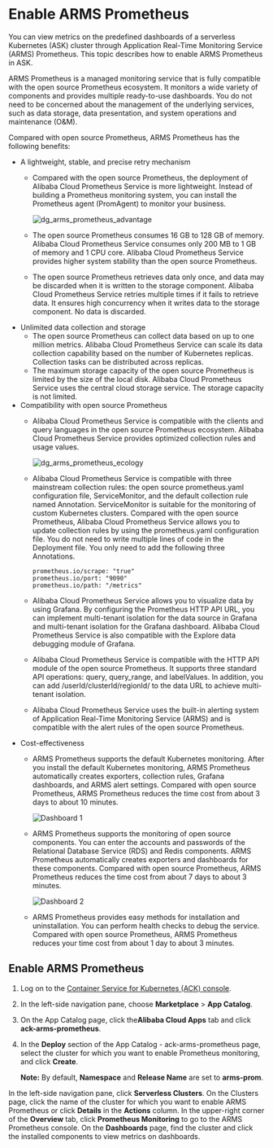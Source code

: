 # Enable ARMS Prometheus

You can view metrics on the predefined dashboards of a serverless Kubernetes \(ASK\) cluster through Application Real-Time Monitoring Service \(ARMS\) Prometheus. This topic describes how to enable ARMS Prometheus in ASK.

ARMS Prometheus is a managed monitoring service that is fully compatible with the open source Prometheus ecosystem. It monitors a wide variety of components and provides multiple ready-to-use dashboards. You do not need to be concerned about the management of the underlying services, such as data storage, data presentation, and system operations and maintenance \(O&M\).

Compared with open source Prometheus, ARMS Prometheus has the following benefits:

-   A lightweight, stable, and precise retry mechanism
    -   Compared with the open source Prometheus, the deployment of Alibaba Cloud Prometheus Service is more lightweight. Instead of building a Prometheus monitoring system, you can install the Prometheus agent \(PromAgent\) to monitor your business.

        ![dg_arms_prometheus_advantage](https://static-aliyun-doc.oss-accelerate.aliyuncs.com/assets/img/en-US/6735344851/p76745.png)

    -   The open source Prometheus consumes 16 GB to 128 GB of memory. Alibaba Cloud Prometheus Service consumes only 200 MB to 1 GB of memory and 1 CPU core. Alibaba Cloud Prometheus Service provides higher system stability than the open source Prometheus.
    -   The open source Prometheus retrieves data only once, and data may be discarded when it is written to the storage component. Alibaba Cloud Prometheus Service retries multiple times if it fails to retrieve data. It ensures high concurrency when it writes data to the storage component. No data is discarded.
-   Unlimited data collection and storage
    -   The open source Prometheus can collect data based on up to one million metrics. Alibaba Cloud Prometheus Service can scale its data collection capability based on the number of Kubernetes replicas. Collection tasks can be distributed across replicas.
    -   The maximum storage capacity of the open source Prometheus is limited by the size of the local disk. Alibaba Cloud Prometheus Service uses the central cloud storage service. The storage capacity is not limited.
-   Compatibility with open source Prometheus
    -   Alibaba Cloud Prometheus Service is compatible with the clients and query languages in the open source Prometheus ecosystem. Alibaba Cloud Prometheus Service provides optimized collection rules and usage values.

        ![dg_arms_prometheus_ecology](https://static-aliyun-doc.oss-accelerate.aliyuncs.com/assets/img/en-US/6735344851/p76971.png)

    -   Alibaba Cloud Prometheus Service is compatible with three mainstream collection rules: the open source prometheus.yaml configuration file, ServiceMonitor, and the default collection rule named Annotation. ServiceMonitor is suitable for the monitoring of custom Kubernetes clusters. Compared with the open source Prometheus, Alibaba Cloud Prometheus Service allows you to update collection rules by using the prometheus.yaml configuration file. You do not need to write multiple lines of code in the Deployment file. You only need to add the following three Annotations.

        ```
        prometheus.io/scrape: "true"
        prometheus.io/port: "9090"
        prometheus.io/path: "/metrics"
        ```

    -   Alibaba Cloud Prometheus Service allows you to visualize data by using Grafana. By configuring the Prometheus HTTP API URL, you can implement multi-tenant isolation for the data source in Grafana and multi-tenant isolation for the Grafana dashboard. Alibaba Cloud Prometheus Service is also compatible with the Explore data debugging module of Grafana.
    -   Alibaba Cloud Prometheus Service is compatible with the HTTP API module of the open source Prometheus. It supports three standard API operations: query, query\_range, and labelValues. In addition, you can add /userId/clusterId/regionId/ to the data URL to achieve multi-tenant isolation.
    -   Alibaba Cloud Prometheus Service uses the built-in alerting system of Application Real-Time Monitoring Service \(ARMS\) and is compatible with the alert rules of the open source Prometheus.
-   Cost-effectiveness
    -   ARMS Prometheus supports the default Kubernetes monitoring. After you install the default Kubernetes monitoring, ARMS Prometheus automatically creates exporters, collection rules, Grafana dashboards, and ARMS alert settings. Compared with open source Prometheus, ARMS Prometheus reduces the time cost from about 3 days to about 10 minutes.

        ![Dashboard 1](https://static-aliyun-doc.oss-accelerate.aliyuncs.com/assets/img/en-US/8885468061/p103080.png)

    -   ARMS Prometheus supports the monitoring of open source components. You can enter the accounts and passwords of the Relational Database Service \(RDS\) and Redis components. ARMS Prometheus automatically creates exporters and dashboards for these components. Compared with open source Prometheus, ARMS Prometheus reduces the time cost from about 7 days to about 3 minutes.

        ![Dashboard 2](https://static-aliyun-doc.oss-accelerate.aliyuncs.com/assets/img/en-US/8885468061/p103081.png)

    -   ARMS Prometheus provides easy methods for installation and uninstallation. You can perform health checks to debug the service. Compared with open source Prometheus, ARMS Prometheus reduces your time cost from about 1 day to about 3 minutes.

## Enable ARMS Prometheus

1.  Log on to the [Container Service for Kubernetes \(ACK\) console](https://cs.console.aliyun.com).

2.  In the left-side navigation pane, choose **Marketplace** \> **App Catalog**.

3.  On the App Catalog page, click the**Alibaba Cloud Apps** tab and click **ack-arms-prometheus**.

4.  In the **Deploy** section of the App Catalog - ack-arms-prometheus page, select the cluster for which you want to enable Prometheus monitoring, and click **Create**.

    **Note:** By default, **Namespace** and **Release Name** are set to **arms-prom**.


In the left-side navigation pane, click **Serverless Clusters**. On the Clusters page, click the name of the cluster for which you want to enable ARMS Prometheus or click **Details** in the **Actions** column. In the upper-right corner of the **Overview** tab, click **Prometheus Monitoring** to go to the ARMS Prometheus console. On the **Dashboards** page, find the cluster and click the installed components to view metrics on dashboards.

